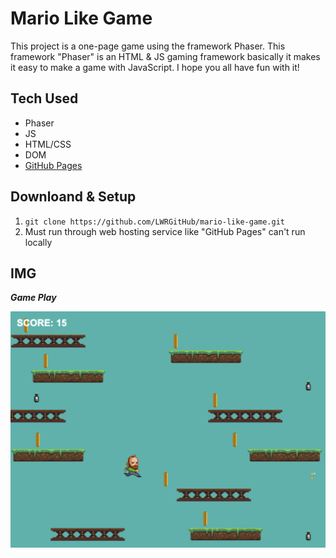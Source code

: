 # Mario Like Game
This project is a one-page game using the framework Phaser. This framework "Phaser" is an HTML & JS gaming framework basically it makes it easy to make a game with JavaScript. I hope you all have fun with it!


## Tech Used
- Phaser
- JS
- HTML/CSS
- DOM
- [GitHub Pages](https://lwrgithub.github.io/mario-like-game/)


## Downloand & Setup
1. `git clone https://github.com/LWRGitHub/mario-like-game.git`
2. Must run through web hosting service like "GitHub Pages" can't run locally


## IMG

***Game Play***

<img src="https://raw.githubusercontent.com/LWRGitHub/mario-like-game/main/img/readme-img/game-play.jpeg" alt="this is a screen shot of the mario like game being played.">